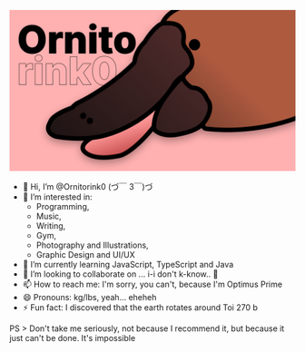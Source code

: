 ![Amazing platypus](or-nito-rinko.png)

- 👋 Hi, I’m @Ornitorink0 (づ￣ 3￣)づ
- 👀 I’m interested in:
  * Programming,
  * Music,
  * Writing,
  * Gym,
  * Photography and Illustrations,
  * Graphic Design and UI/UX
- 🌱 I’m currently learning JavaScript, TypeScript and Java
- 💞️ I’m looking to collaborate on ... i-i don't k-know.. 🥲
- 📫 How to reach me: I'm sorry, you can't, because I'm Optimus Prime
- 😄 Pronouns: kg/lbs, yeah... eheheh
- ⚡ Fun fact: I discovered that the earth rotates around Toi 270 b

PS > Don't take me seriously, not because I recommend it, but because it just can't be done. It's impossible

<!---
Ornitorink0/Ornitorink0 is a ✨ special ✨ repository because its `README.md` (this file) appears on your GitHub profile.
You can click the Preview link to take a look at your changes.
--->
